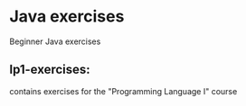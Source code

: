 # Java exercises
 Beginner Java exercises
 ## lp1-exercises: 
 contains exercises for the "Programming Language I" course
